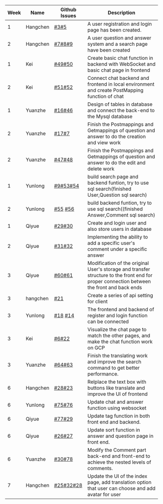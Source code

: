 | **Week** | **Name** | **Github Issues**                                                                                                                                                                                                                  | **Description**                                                                                                                           |
|----------|----------|------------------------------------------------------------------------------------------------------------------------------------------------------------------------------------------------------------------------------------|-------------------------------------------------------------------------------------------------------------------------------------------|
| 1        | Hangchen | [#3](https://github.com/sopra-fs23-group-38/sopra-fs23-38-client/issues/3)[#5](https://github.com/sopra-fs23-group-38/sopra-fs23-38-client/issues/5)                                                                               | A user registration and login page has been created.                                                                                      |
| 2        | Hangchen | [#7](https://github.com/sopra-fs23-group-38/sopra-fs23-38-client/issues/7)[#8](https://github.com/sopra-fs23-group-38/sopra-fs23-38-client/issues/8)[#9 ](https://github.com/sopra-fs23-group-38/sopra-fs23-38-client/issues/9)    | A user question and answer system and a search page have been created                                                                     |
| 1        | Kei      | [#49](https://github.com/sopra-fs23-group-38/sopra-fs23-38-server/issues/49)[#50](https://github.com/sopra-fs23-group-38/sopra-fs23-38-server/issues/50)                                                                           | Create basic chat function in backend with WebSocket and basic chat page in frontend                                                      |
| 2        | Kei      | [#51](https://github.com/sopra-fs23-group-38/sopra-fs23-38-client/issues/51)[#52](https://github.com/sopra-fs23-group-38/sopra-fs23-38-server/issues/52)                                                                           | Connect chat backend and frontend in local environment and create PostMapping function of chat                                            |
| 1        | Yuanzhe  | [#16](https://github.com/sopra-fs23-group-38/sopra-fs23-38-server/issues/16)[#46](https://github.com/sopra-fs23-group-38/sopra-fs23-38-server/issues/46)                                                                           | Design of tables in database and connect the back-end to the Mysql database                                                               |
| 2        | Yuanzhe  | [#17](https://github.com/sopra-fs23-group-38/sopra-fs23-38-server/issues/17)[#7](https://github.com/sopra-fs23-group-38/sopra-fs23-38-server/issues/7)                                                                             | Finish the Postmappings and Getmappings of question and answer to do the creation and view work                                           |
| 2        | Yuanzhe  | [#47](https://github.com/sopra-fs23-group-38/sopra-fs23-38-server/issues/47)[#48](https://github.com/sopra-fs23-group-38/sopra-fs23-38-server/issues/48)                                                                           | Finish the Postmappings and Getmappings of question and answer to do the edit and delete work                                             |
| 1        | Yunlong  | [#9](https://github.com/sopra-fs23-group-38/sopra-fs23-38-server/issues/9)[#53](https://github.com/sopra-fs23-group-38/sopra-fs23-38-server/issues/53)[#54](https://github.com/sopra-fs23-group-38/sopra-fs23-38-server/issues/54) | build search page and backend funtion, try to use sql search(finished User,Question sql search)                                           |
| 2        | Yunlong  | [#55](https://github.com/sopra-fs23-group-38/sopra-fs23-38-server/issues/55) [#56](https://github.com/sopra-fs23-group-38/sopra-fs23-38-server/issues/56)                                                                          | build  backend funtion, try to use sql search((finished Answer,Comment sql search)                                                        |
| 1        | Qiyue    | [#29](https://github.com/sopra-fs23-group-38/sopra-fs23-38-server/issues/29)[#30](https://github.com/sopra-fs23-group-38/sopra-fs23-38-server/issues/30)                                                                           | Create and login user and also store users in database                                                                                    |
| 2        | Qiyue    | [#31](https://github.com/sopra-fs23-group-38/sopra-fs23-38-server/issues/31)[#32](https://github.com/sopra-fs23-group-38/sopra-fs23-38-server/issues/32)                                                                           | Implementing the ability to add a specific user's comment under a specific answer                                                         |
| 3        | Qiyue    | [#60](https://github.com/sopra-fs23-group-38/sopra-fs23-38-server/issues/31)[#61](https://github.com/sopra-fs23-group-38/sopra-fs23-38-server/issues/32)                                                                           | Modification of the original User's storage and transfer structure to the front end for proper connection between the front and back ends |
| 3        | hangchen | [#21](https://github.com/sopra-fs23-group-38/sopra-fs23-38-client/issues/21)                                                                                                                                                       | Create a series of api setting for client                                                                                                 | 
| 3        | Yunlong  | [#18](https://github.com/sopra-fs23-group-38/sopra-fs23-38-client/issues/18) [#14](https://github.com/sopra-fs23-group-38/sopra-fs23-38-client/issues/14)                                                                          | The frontend and backend of register and login function can be connected                                                                  |
| 3        | Kei      | [#6](https://github.com/sopra-fs23-group-38/sopra-fs23-38-client/issues/6)[#22](https://github.com/sopra-fs23-group-38/sopra-fs23-38-server/issues/22)                                                                             | Visualize the chat page to match the other pages, and make the chat function work on GCP                                                  |
| 3        | Yuanzhe  | [#64](https://github.com/sopra-fs23-group-38/sopra-fs23-38-server/issues/64)[#63](https://github.com/sopra-fs23-group-38/sopra-fs23-38-server/issues/63)                                                                             | Finish the translating work and improve the search command to get better performance.                                                     |
| 6        | Hangchen | [#28](https://github.com/sopra-fs23-group-38/sopra-fs23-38-slient/issues/28)[#23](https://github.com/sopra-fs23-group-38/sopra-fs23-38-slient/issues/23)| Relplace the text box with buttons like translate and improve the UI of frontend                                                          |
| 6        | Yunlong  | [#75](https://github.com/sopra-fs23-group-38/sopra-fs23-38-server/issues/75)[#76](https://github.com/sopra-fs23-group-38/sopra-fs23-38-server/issues/76)                                                                          | Update chat and answer function using websocket                                                                                           | 
| 6        | Qiyue    | [#77](https://github.com/sopra-fs23-group-38/sopra-fs23-38-server/issues/77)[#29](https://github.com/sopra-fs23-group-38/sopra-fs23-38-client/issues/29) | Update tag function in both front end and backend.                                                                                        
| 6        | Qiyue    | [#26](https://github.com/sopra-fs23-group-38/sopra-fs23-38-client/issues/26)[#27](https://github.com/sopra-fs23-group-38/sopra-fs23-38-client/issues/27) | Update sort function in answer and question page in front end.                                                                            
| 6        | Yuanzhe  | [#30](https://github.com/sopra-fs23-group-38/sopra-fs23-38-client/issues/30)[#78](https://github.com/sopra-fs23-group-38/sopra-fs23-38-server/issues/78) | Modify the Comment part back-end and front-end to achieve the nested levels of comments.                                                  |
| 7        | Hangchen | [#25](https://github.com/sopra-fs23-group-38/sopra-fs23-38-client/issues/25)[#32](https://github.com/sopra-fs23-group-38/sopra-fs23-38-client/issues/32)[#28](https://github.com/sopra-fs23-group-38/sopra-fs23-38-client/issues/25) | Update the UI of the index page, add translation option that user can choose and add avatar for user                                      |
